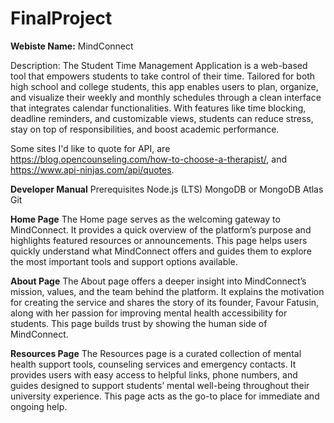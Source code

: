 # FinalProject
**Webiste Name:** MindConnect

Description: The Student Time Management Application is a web-based tool that empowers students to take control of their time. Tailored for both high school and college students, this app enables users to plan, organize, and visualize their weekly and monthly schedules through a clean interface that integrates calendar functionalities. With features like time blocking, deadline reminders, and customizable views, students can reduce stress, stay on top of responsibilities, and boost academic performance.

Some sites I'd like to quote for API, are https://blog.opencounseling.com/how-to-choose-a-therapist/, and https://www.api-ninjas.com/api/quotes.

**Developer Manual**
Prerequisites
Node.js (LTS)
MongoDB or MongoDB Atlas
Git

**Home Page**
The Home page serves as the welcoming gateway to MindConnect. It provides a quick overview of the platform’s purpose and highlights featured resources or announcements. This page helps users quickly understand what MindConnect offers and guides them to explore the most important tools and support options available.

**About Page**
The About page offers a deeper insight into MindConnect’s mission, values, and the team behind the platform. It explains the motivation for creating the service and shares the story of its founder, Favour Fatusin, along with her passion for improving mental health accessibility for students. This page builds trust by showing the human side of MindConnect.

**Resources Page**
The Resources page is a curated collection of mental health support tools, counseling services and emergency contacts. It provides users with easy access to helpful links, phone numbers, and guides designed to support students’ mental well-being throughout their university experience. This page acts as the go-to place for immediate and ongoing help.
